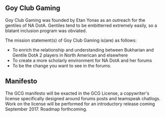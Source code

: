 ##  Goy Club Gaming
Goy Club Gaming was founded by Etan Yonas as an outreach for the gentiles of NA DotA. Gentiles tend to be embitterred extremely easily, so a blatant inclusion program was obviated.

The mission statement(s) of Goy Club Gaming is(are) as follows:
- To enrich the relationship and understanding between Bukharian and Gentile DotA 2 players in North American and elsewhere
- To create a more scholarly environment for NA DotA and her forums
- To be the change you want to see in the forums.

##  Manifesto 
The GCG manifesto will be exacted in the GCG License, a copywriter's license specifically designed around forums posts and teamspeak chatlogs. Work on the license will be performed for an introductory release coming September 2017. Roadmap forthcoming.
